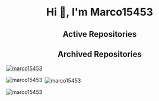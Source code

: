 <h1 align="center">Hi 👋, I'm Marco15453</h1>

<h2 align="center">Active Repositories</h2>

<h2 align="center">Archived Repositories</h2>

<p align="left"> <a href="https://github.com/ryo-ma/github-profile-trophy"><img src="https://github-profile-trophy.vercel.app/?username=marco15453&theme=onedark" alt="marco15453" /></a> </p>


<p><img align="left" src="https://github-readme-stats.vercel.app/api/top-langs?username=marco15453&show_icons=true&theme=tokyonight&locale=en&layout=compact" alt="marco15453" /></p>

<p>&nbsp;<img align="center" src="https://github-readme-stats.vercel.app/api?username=marco15453&show_icons=true&theme=tokyonight&locale=en" alt="marco15453" /></p>

<p><img align="center" src="https://github-readme-streak-stats.herokuapp.com/?user=marco15453&theme=dark" alt="marco15453" /></p>
